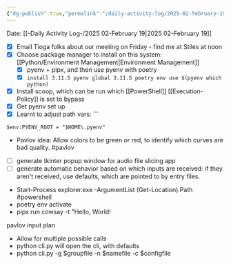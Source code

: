 ```yaml
---
{"dg-publish":true,"permalink":"/daily-activity-log/2025-02-february-19/","noteIcon":"","created":"2025-02-19T13:33:59.398-06:00"}
---
```


Date: [[-Daily Activity Log-/2025 02-February 19\|2025 02-February 19]]


- [x] Email Tioga folks about our meeting on Friday - find me at Stiles at noon
- [x] Choose package manager to install on this system: [[Python/Environment Management\|Environment Management]] 
	- [x] pyenv + pipx, and then use pyenv with poetry 
	- [x] ``` install 3.11.5 pyenv global 3.11.5 poetry env use $(pyenv which python) ```

- [x] Install scoop, which can be run which [[PowerShell]] [[Execution-Policy]] is set to bypass
- [x] Get pyenv set up
- [x] Learnt to adjust path vars: ```
```
$env:PYENV_ROOT = "$HOME\.pyenv"
```
- Pavlov idea: Allow colors to be green or red, to identify which curves are bad quality. #pavlov
- [ ] generate tkinter popup window for audio file slicing app
- [ ] generate automatic behavior based on which inputs are received: if they aren't received, use defaults, which are pointed to by entry files.

- Start-Process explorer.exe -ArgumentList (Get-Location).Path #powershell
- poetry env activate
-  pipx run cowsay -t "Hello, World!

pavlov input plan
- Allow for multiple possible calls
- python cli.py will open the cli, with defaults
- python cli.py -g $groupfile -n $namefile -c $configfile